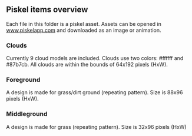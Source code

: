 ## Piskel items overview
Each file in this folder is a piskel asset. Assets can be opened in www.piskelapp.com and downloaded as an image or animation.

### Clouds
Currently 9 cloud models are included. Clouds use two colors: #ffffff and #87b7cb. All clouds are within the bounds of 64x192 pixels (HxW).

### Foreground
A design is made for grass/dirt ground (repeating pattern). Size is 88x96 pixels (HxW).

### Middleground
A design is made for grass (repeating pattern). Size is 32x96 pixels (HxW)